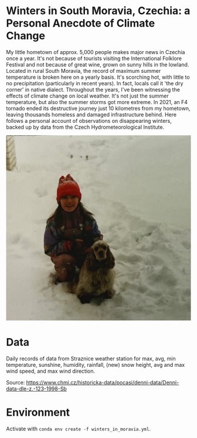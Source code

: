 # Winters in South Moravia, Czechia: a Personal Anecdote of Climate Change

My little hometown of approx. 5,000 people makes major news in Czechia once a year. It's not because of tourists visiting the International Folklore Festival and not because of great wine, grown on sunny hills in the lowland. Located in rural South Moravia, the record of maximum summer temperature is broken here on a yearly basis. It's scorching hot, with little to no precipitation (particularly in recent years). In fact, locals call it 'the dry corner' in native dialect. Throughout the years, I've been witnessing the effects of climate change on local weather. It's not just the summer temperature, but also the summer storms got more extreme. In 2021, an F4 tornado ended its destructive journey just 10 kilometres from my hometown, leaving thousands homeless and damaged infrastructure behind. Here follows a personal account of observations on disappearing winters, backed up by data from the Czech Hydrometeorological Institute.

![Straznice, 1996](IMG_0859.jpg)

# Data

Daily records of data from Straznice weather station for max, avg, min temperature, sunshine, humidity, rainfall, (new) snow height, avg and max wind speed, and max wind direction.

Source: https://www.chmi.cz/historicka-data/pocasi/denni-data/Denni-data-dle-z.-123-1998-Sb

# Environment

Activate with `conda env create -f winters_in_moravia.yml`.



